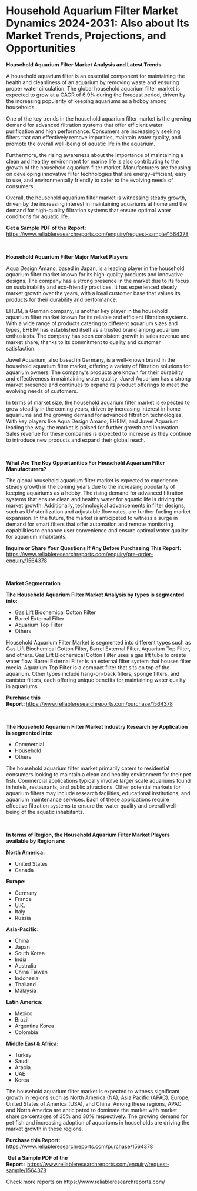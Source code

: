 <p><h1>Household Aquarium Filter Market Dynamics 2024-2031: Also about Its Market Trends, Projections, and Opportunities</h1></p><p><strong>Household Aquarium Filter Market Analysis and Latest Trends</strong></p>
<p><p>A household aquarium filter is an essential component for maintaining the health and cleanliness of an aquarium by removing waste and ensuring proper water circulation. The global household aquarium filter market is expected to grow at a CAGR of 6.9% during the forecast period, driven by the increasing popularity of keeping aquariums as a hobby among households.</p><p>One of the key trends in the household aquarium filter market is the growing demand for advanced filtration systems that offer efficient water purification and high performance. Consumers are increasingly seeking filters that can effectively remove impurities, maintain water quality, and promote the overall well-being of aquatic life in the aquarium.</p><p>Furthermore, the rising awareness about the importance of maintaining a clean and healthy environment for marine life is also contributing to the growth of the household aquarium filter market. Manufacturers are focusing on developing innovative filter technologies that are energy-efficient, easy to use, and environmentally friendly to cater to the evolving needs of consumers.</p><p>Overall, the household aquarium filter market is witnessing steady growth, driven by the increasing interest in maintaining aquariums at home and the demand for high-quality filtration systems that ensure optimal water conditions for aquatic life.</p></p>
<p><strong>Get a Sample PDF of the Report:&nbsp;</strong> <a href="https://www.reliableresearchreports.com/enquiry/request-sample/1564378">https://www.reliableresearchreports.com/enquiry/request-sample/1564378</a></p>
<p>&nbsp;</p>
<p><strong>Household Aquarium Filter Major Market Players</strong></p>
<p><p>Aqua Design Amano, based in Japan, is a leading player in the household aquarium filter market known for its high-quality products and innovative designs. The company has a strong presence in the market due to its focus on sustainability and eco-friendly practices. It has experienced steady market growth over the years, with a loyal customer base that values its products for their durability and performance.</p><p>EHEIM, a German company, is another key player in the household aquarium filter market known for its reliable and efficient filtration systems. With a wide range of products catering to different aquarium sizes and types, EHEIM has established itself as a trusted brand among aquarium enthusiasts. The company has seen consistent growth in sales revenue and market share, thanks to its commitment to quality and customer satisfaction.</p><p>Juwel Aquarium, also based in Germany, is a well-known brand in the household aquarium filter market, offering a variety of filtration solutions for aquarium owners. The company's products are known for their durability and effectiveness in maintaining water quality. Juwel Aquarium has a strong market presence and continues to expand its product offerings to meet the evolving needs of customers.</p><p>In terms of market size, the household aquarium filter market is expected to grow steadily in the coming years, driven by increasing interest in home aquariums and the growing demand for advanced filtration technologies. With key players like Aqua Design Amano, EHEIM, and Juwel Aquarium leading the way, the market is poised for further growth and innovation. Sales revenue for these companies is expected to increase as they continue to introduce new products and expand their global reach.</p></p>
<p>&nbsp;</p>
<p><strong>What Are The Key Opportunities For Household Aquarium Filter Manufacturers?</strong></p>
<p><p>The global household aquarium filter market is expected to experience steady growth in the coming years due to the increasing popularity of keeping aquariums as a hobby. The rising demand for advanced filtration systems that ensure clean and healthy water for aquatic life is driving the market growth. Additionally, technological advancements in filter designs, such as UV sterilization and adjustable flow rates, are further fueling market expansion. In the future, the market is anticipated to witness a surge in demand for smart filters that offer automation and remote monitoring capabilities to enhance user convenience and ensure optimal water quality for aquarium inhabitants.</p></p>
<p><strong>Inquire or Share Your Questions If Any Before Purchasing This Report:</strong> <a href="https://www.reliableresearchreports.com/enquiry/pre-order-enquiry/1564378">https://www.reliableresearchreports.com/enquiry/pre-order-enquiry/1564378</a></p>
<p>&nbsp;</p>
<p><strong>Market Segmentation</strong></p>
<p><strong>The Household Aquarium Filter Market Analysis by types is segmented into:</strong></p>
<p><ul><li>Gas Lift Biochemical Cotton Filter</li><li>Barrel External Filter</li><li>Aquarium Top Filter</li><li>Others</li></ul></p>
<p><p>Household Aquarium Filter Market is segmented into different types such as Gas Lift Biochemical Cotton Filter, Barrel External Filter, Aquarium Top Filter, and others. Gas Lift Biochemical Cotton Filter uses a gas lift tube to create water flow. Barrel External Filter is an external filter system that houses filter media. Aquarium Top Filter is a compact filter that sits on top of the aquarium. Other types include hang-on-back filters, sponge filters, and canister filters, each offering unique benefits for maintaining water quality in aquariums.</p></p>
<p><strong>Purchase this Report:&nbsp;</strong><a href="https://www.reliableresearchreports.com/purchase/1564378">https://www.reliableresearchreports.com/purchase/1564378</a></p>
<p>&nbsp;</p>
<p><strong>The Household Aquarium Filter Market Industry Research by Application is segmented into:</strong></p>
<p><ul><li>Commercial</li><li>Household</li><li>Others</li></ul></p>
<p><p>The household aquarium filter market primarily caters to residential consumers looking to maintain a clean and healthy environment for their pet fish. Commercial applications typically involve larger scale aquariums found in hotels, restaurants, and public attractions. Other potential markets for aquarium filters may include research facilities, educational institutions, and aquarium maintenance services. Each of these applications require effective filtration systems to ensure the water quality and overall well-being of the aquatic inhabitants.</p></p>
<p>&nbsp;</p>
<p><strong>In terms of Region, the Household Aquarium Filter Market Players available by Region are:</strong></p>
<p>
    <p> <strong> North America: </strong>
        <ul>
            <li>United States</li>
            <li>Canada</li>
        </ul>
        </p> 
    <p> <strong> Europe: </strong>
        <ul>
            <li>Germany</li>
            <li>France</li>
            <li>U.K.</li>
            <li>Italy</li>
            <li>Russia</li>
        </ul>
        </p> 
    <p> <strong> Asia-Pacific: </strong>
        <ul>
            <li>China</li>
            <li>Japan</li>
            <li>South Korea</li>
            <li>India</li>
            <li>Australia</li>
            <li>China Taiwan</li>
            <li>Indonesia</li>
            <li>Thailand</li>
            <li>Malaysia</li>
        </ul>
        </p> 
    <p> <strong> Latin America: </strong>
        <ul>
            <li>Mexico</li>
            <li>Brazil</li>
            <li>Argentina Korea</li>
            <li>Colombia</li>
        </ul>
        </p> 
    <p> <strong> Middle East & Africa: </strong>
        <ul>
            <li>Turkey</li>
            <li>Saudi</li>
            <li>Arabia</li>
            <li>UAE</li>
            <li>Korea</li>
        </ul>
    </p>
    </p>
<p><p>The household aquarium filter market is expected to witness significant growth in regions such as North America (NA), Asia Pacific (APAC), Europe, United States of America (USA), and China. Among these regions, APAC and North America are anticipated to dominate the market with market share percentages of 35% and 30% respectively. The growing demand for pet fish and increasing adoption of aquariums in households are driving the market growth in these regions.</p></p>
<p><strong>Purchase this Report: </strong><a href="https://www.reliableresearchreports.com/purchase/1564378">https://www.reliableresearchreports.com/purchase/1564378</a></p>
<p>&nbsp;<strong>Get a Sample PDF of the Report:&nbsp;&nbsp;</strong><a href="https://www.reliableresearchreports.com/enquiry/request-sample/1564378">https://www.reliableresearchreports.com/enquiry/request-sample/1564378</a></p>
<p><strong></strong></p>
<p>Check more reports on https://www.reliableresearchreports.com/</p>